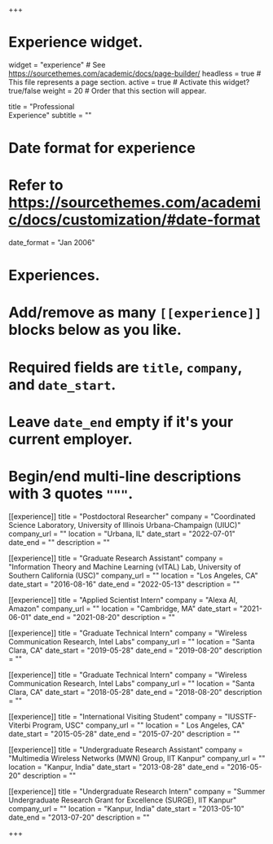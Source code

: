 +++
# Experience widget.
widget = "experience"  # See https://sourcethemes.com/academic/docs/page-builder/
headless = true  # This file represents a page section.
active = true  # Activate this widget? true/false
weight = 20  # Order that this section will appear.

title = "Professional<br>Experience"
subtitle = ""

# Date format for experience
#   Refer to https://sourcethemes.com/academic/docs/customization/#date-format
date_format = "Jan 2006"

# Experiences.
#   Add/remove as many `[[experience]]` blocks below as you like.
#   Required fields are `title`, `company`, and `date_start`.
#   Leave `date_end` empty if it's your current employer.
#   Begin/end multi-line descriptions with 3 quotes `"""`.
[[experience]]
  title = "Postdoctoral Researcher"
  company = "Coordinated Science Laboratory, University of Illinois Urbana-Champaign (UIUC)"
  company_url = ""
  location = "Urbana, IL"
  date_start = "2022-07-01"
  date_end = ""
  description = ""

[[experience]]
  title = "Graduate Research Assistant"
  company = "Information Theory and Machine Learning (vITAL) Lab, University of Southern California (USC)"
  company_url = ""
  location = "Los Angeles, CA"
  date_start = "2016-08-16"
  date_end = "2022-05-13"
  description = ""

  [[experience]]
  title = "Applied Scientist Intern"
  company = "Alexa AI, Amazon"
  company_url = ""
  location = "Cambridge, MA"
  date_start = "2021-06-01"
  date_end = "2021-08-20"
  description = ""

  [[experience]]
  title = "Graduate Technical Intern"
  company = "Wireless Communication Research, Intel Labs"
  company_url = ""
  location = "Santa Clara, CA"
  date_start = "2019-05-28"
  date_end = "2019-08-20"
  description = ""

  [[experience]]
  title = "Graduate Technical Intern"
  company = "Wireless Communication Research, Intel Labs"
  company_url = ""
  location = "Santa Clara, CA"
  date_start = "2018-05-28"
  date_end = "2018-08-20"
  description = ""

  [[experience]]
  title = "International Visiting Student"
  company = "IUSSTF-Viterbi Program, USC"
  company_url = ""
  location = " Los Angeles, CA"
  date_start = "2015-05-28"
  date_end = "2015-07-20"
  description = ""

  [[experience]]
  title = "Undergraduate Research Assistant"
  company = "Multimedia Wireless Networks (MWN) Group, IIT Kanpur"
  company_url = ""
  location = "Kanpur, India"
  date_start = "2013-08-28"
  date_end = "2016-05-20"
  description = ""

  [[experience]]
  title = "Undergraduate Research Intern"
  company = "Summer Undergraduate Research Grant for Excellence (SURGE), IIT Kanpur"
  company_url = ""
  location = "Kanpur, India"
  date_start = "2013-05-10"
  date_end = "2013-07-20"
  description = ""

+++
